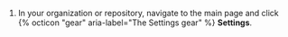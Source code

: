 1. In your organization or repository, navigate to the main page and click {% octicon "gear" aria-label="The Settings gear" %} **Settings**.